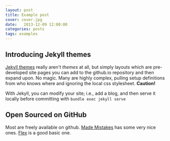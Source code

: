 ```yaml
---
layout: post
title: Example post
cover: cover.jpg
date:   2013-12-09 12:00:00
categories: posts
tags: examples
---
```


## Introducing Jekyll themes

[Jekyll themes](https://github.com/jekyll/jekyll/wiki/Themes) really aren't *themes* at all, but simply layouts which are pre-developed site pages you can add to the github.io repository and then expand upon. No magic.  Many are highly complex, pulling setup definitions from who knows where and ignoring the local css stylesheet.  __Caution!__

With Jekyll, you can modify your site; i.e., add a blog, and then serve it locally before committing with `bundle exec jekyll serve`

## Open Sourced on GitHub

Most are freely available on github.  [Made Mistakes](https://github.com/mmistakes) has some very nice ones.
[Flex](http://the-development.github.io/flex/) is a good basic one.

